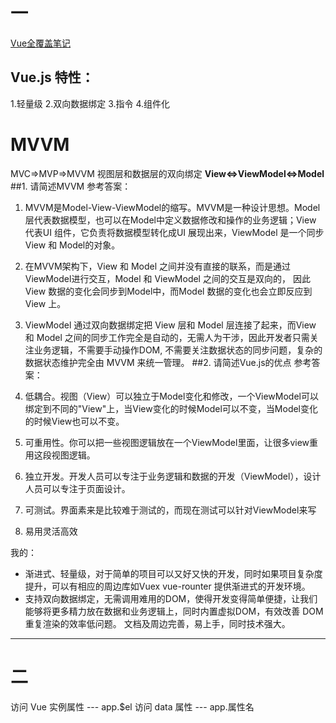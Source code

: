 # 一
[Vue全覆盖笔记](https://xiedaimala.com/tasks/e7d37034-39a9-4652-a011-c53bdbac2b9f/text_tutorials/d34d6f7f-b390-45ca-a7b2-b49a368be31a)
## Vue.js 特性：
1.轻量级
2.双向数据绑定
3.指令
4.组件化
# MVVM
MVC=>MVP=>MVVM
视图层和数据层的双向绑定
**View<=>ViewModel<=>Model**
##1. 请简述MVVM
参考答案：
1. MVVM是Model-View-ViewModel的缩写。MVVM是一种设计思想。Model 层代表数据模型，也可以在Model中定义数据修改和操作的业务逻辑；View 代表UI 组件，它负责将数据模型转化成UI 展现出来，ViewModel 是一个同步View 和 Model的对象。

2. 在MVVM架构下，View 和 Model 之间并没有直接的联系，而是通过ViewModel进行交互，Model 和 ViewModel 之间的交互是双向的， 因此View 数据的变化会同步到Model中，而Model 数据的变化也会立即反应到View 上。

3. ViewModel 通过双向数据绑定把 View 层和 Model 层连接了起来，而View 和 Model 之间的同步工作完全是自动的，无需人为干涉，因此开发者只需关注业务逻辑，不需要手动操作DOM, 不需要关注数据状态的同步问题，复杂的数据状态维护完全由 MVVM 来统一管理。
##2. 请简述Vue.js的优点
参考答案：
1. 低耦合。视图（View）可以独立于Model变化和修改，一个ViewModel可以绑定到不同的"View"上，当View变化的时候Model可以不变，当Model变化的时候View也可以不变。
2. 可重用性。你可以把一些视图逻辑放在一个ViewModel里面，让很多view重用这段视图逻辑。
3. 独立开发。开发人员可以专注于业务逻辑和数据的开发（ViewModel），设计人员可以专注于页面设计。
4. 可测试。界面素来是比较难于测试的，而现在测试可以针对ViewModel来写
5. 易用灵活高效

我的： 
- 渐进式、轻量级，对于简单的项目可以又好又快的开发，同时如果项目复杂度提升，可以有相应的周边库如Vuex vue-rounter 提供渐进式的开发环境。
- 支持双向数据绑定，无需调用难用的DOM，使得开发变得简单便捷，让我们能够将更多精力放在数据和业务逻辑上，同时内置虚拟DOM，有效改善 DOM 重复渲染的效率低问题。
文档及周边完善，易上手，同时技术强大。
---
# 二
访问 Vue 实例属性 --- app.$el
访问 data 属性 --- app.属性名
